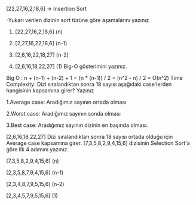 [22,27,16,2,18,6] -> Insertion Sort

-Yukarı verilen dizinin sort türüne göre aşamalarını yazınız

1. [22,27,16,2,18,6]    (n)

2. [2,27,16,22,18,6]    (n-1)

3. [2,6,16,22,18,27]    (n-2)

4. [2,6,16,18,22,27]    (1)
Big-O gösterimini yazınız.

Big O : n + (n-1) + (n-2) + 1 = (n * (n-1)) / 2 = (n^2 - n) / 2 = O(n^2)
Time Complexity: Dizi sıralandıktan sonra 18 sayısı aşağıdaki case'lerden hangisinin kapsamına girer? Yazınız

1.Average case: Aradığımız sayının ortada olması

2.Worst case: Aradığımız sayının sonda olması

3.Best case: Aradığımız sayının dizinin en başında olması.

[2,6,16,18,22,27] Dizi sıralandıktan sonra 18 sayısı ortada olduğu için Average case kapsamına girer.
[7,3,5,8,2,9,4,15,6] dizisinin Selection Sort'a göre ilk 4 adımını yazınız.

[7,3,5,8,2,9,4,15,6]  (n)

[2,3,5,8,7,9,4,15,6]  (n-1)

[2,3,4,8,7,9,5,15,6]  (n-2)

[2,3,4,5,7,9,5,15,6]  (1)
